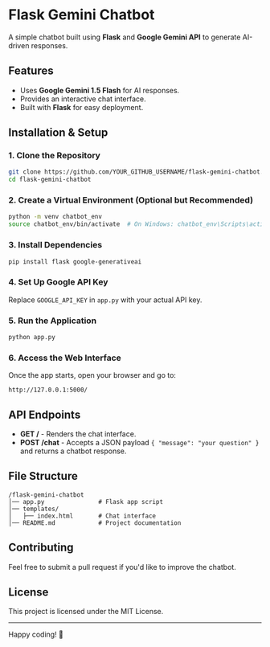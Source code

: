 
# Flask Gemini Chatbot

A simple chatbot built using **Flask** and **Google Gemini API** to generate AI-driven responses.

## Features
- Uses **Google Gemini 1.5 Flash** for AI responses.
- Provides an interactive chat interface.
- Built with **Flask** for easy deployment.

## Installation & Setup

### 1. Clone the Repository
```sh
git clone https://github.com/YOUR_GITHUB_USERNAME/flask-gemini-chatbot.git
cd flask-gemini-chatbot
```

### 2. Create a Virtual Environment (Optional but Recommended)
```sh
python -m venv chatbot_env
source chatbot_env/bin/activate  # On Windows: chatbot_env\Scripts\activate
```

### 3. Install Dependencies
```sh
pip install flask google-generativeai
```

### 4. Set Up Google API Key
Replace `GOOGLE_API_KEY` in `app.py` with your actual API key.

### 5. Run the Application
```sh
python app.py
```

### 6. Access the Web Interface
Once the app starts, open your browser and go to:
```
http://127.0.0.1:5000/
```

## API Endpoints
- **GET /** - Renders the chat interface.
- **POST /chat** - Accepts a JSON payload `{ "message": "your question" }` and returns a chatbot response.

## File Structure
```
/flask-gemini-chatbot
│── app.py               # Flask app script
│── templates/
│   ├── index.html       # Chat interface
│── README.md            # Project documentation
```

## Contributing
Feel free to submit a pull request if you'd like to improve the chatbot.

## License
This project is licensed under the MIT License.

---
Happy coding! 🚀

